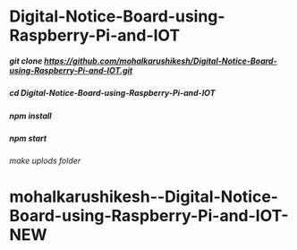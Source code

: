 # Digital-Notice-Board-using-Raspberry-Pi-and-IOT




##### git clone https://github.com/mohalkarushikesh/Digital-Notice-Board-using-Raspberry-Pi-and-IOT.git

##### cd Digital-Notice-Board-using-Raspberry-Pi-and-IOT

##### npm install 

##### npm start 











###### make uplods folder
# mohalkarushikesh--Digital-Notice-Board-using-Raspberry-Pi-and-IOT-NEW
